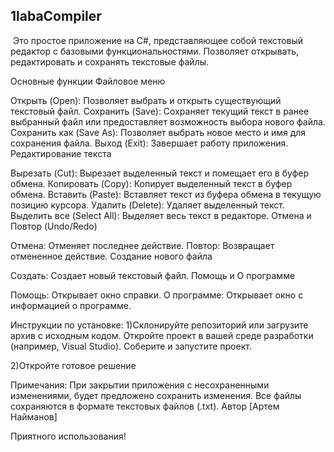 ﻿## 1labaCompiler
 ![]()
Это простое приложение на C#, представляющее собой текстовый редактор с базовыми функциональностями. Позволяет открывать, редактировать и сохранять текстовые файлы.

Основные функции
Файловое меню

Открыть (Open): Позволяет выбрать и открыть существующий текстовый файл.
Сохранить (Save): Сохраняет текущий текст в ранее выбранный файл или предоставляет возможность выбора нового файла.
Сохранить как (Save As): Позволяет выбрать новое место и имя для сохранения файла.
Выход (Exit): Завершает работу приложения.
Редактирование текста

Вырезать (Cut): Вырезает выделенный текст и помещает его в буфер обмена.
Копировать (Copy): Копирует выделенный текст в буфер обмена.
Вставить (Paste): Вставляет текст из буфера обмена в текущую позицию курсора.
Удалить (Delete): Удаляет выделенный текст.
Выделить все (Select All): Выделяет весь текст в редакторе.
Отмена и Повтор (Undo/Redo)

Отмена: Отменяет последнее действие.
Повтор: Возвращает отмененное действие.
Создание нового файла

Создать: Создает новый текстовый файл.
Помощь и О программе

Помощь: Открывает окно справки.
О программе: Открывает окно с информацией о программе.

Инструкции по установке:
1)Склонируйте репозиторий или загрузите архив с исходным кодом.
Откройте проект в вашей среде разработки (например, Visual Studio).
Соберите и запустите проект.

2)Откройте готовое решение

Примечания:
При закрытии приложения с несохраненными изменениями, будет предложено сохранить изменения.
Все файлы сохраняются в формате текстовых файлов (.txt).
Автор
[Артем Найманов]



Приятного использования!
